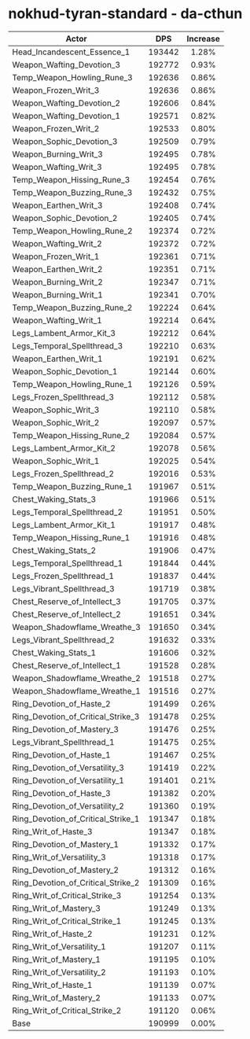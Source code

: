 # nokhud-tyran-standard - da-cthun
| Actor | DPS | Increase |
|---|:---:|:---:|
|Head_Incandescent_Essence_1|193442|1.28%|
|Weapon_Wafting_Devotion_3|192772|0.93%|
|Temp_Weapon_Howling_Rune_3|192636|0.86%|
|Weapon_Frozen_Writ_3|192636|0.86%|
|Weapon_Wafting_Devotion_2|192606|0.84%|
|Weapon_Wafting_Devotion_1|192571|0.82%|
|Weapon_Frozen_Writ_2|192533|0.80%|
|Weapon_Sophic_Devotion_3|192509|0.79%|
|Weapon_Burning_Writ_3|192495|0.78%|
|Weapon_Wafting_Writ_3|192495|0.78%|
|Temp_Weapon_Hissing_Rune_3|192454|0.76%|
|Temp_Weapon_Buzzing_Rune_3|192432|0.75%|
|Weapon_Earthen_Writ_3|192408|0.74%|
|Weapon_Sophic_Devotion_2|192405|0.74%|
|Temp_Weapon_Howling_Rune_2|192374|0.72%|
|Weapon_Wafting_Writ_2|192372|0.72%|
|Weapon_Frozen_Writ_1|192361|0.71%|
|Weapon_Earthen_Writ_2|192351|0.71%|
|Weapon_Burning_Writ_2|192347|0.71%|
|Weapon_Burning_Writ_1|192341|0.70%|
|Temp_Weapon_Buzzing_Rune_2|192224|0.64%|
|Weapon_Wafting_Writ_1|192214|0.64%|
|Legs_Lambent_Armor_Kit_3|192212|0.64%|
|Legs_Temporal_Spellthread_3|192210|0.63%|
|Weapon_Earthen_Writ_1|192191|0.62%|
|Weapon_Sophic_Devotion_1|192144|0.60%|
|Temp_Weapon_Howling_Rune_1|192126|0.59%|
|Legs_Frozen_Spellthread_3|192112|0.58%|
|Weapon_Sophic_Writ_3|192110|0.58%|
|Weapon_Sophic_Writ_2|192097|0.57%|
|Temp_Weapon_Hissing_Rune_2|192084|0.57%|
|Legs_Lambent_Armor_Kit_2|192078|0.56%|
|Weapon_Sophic_Writ_1|192025|0.54%|
|Legs_Frozen_Spellthread_2|192016|0.53%|
|Temp_Weapon_Buzzing_Rune_1|191967|0.51%|
|Chest_Waking_Stats_3|191966|0.51%|
|Legs_Temporal_Spellthread_2|191951|0.50%|
|Legs_Lambent_Armor_Kit_1|191917|0.48%|
|Temp_Weapon_Hissing_Rune_1|191916|0.48%|
|Chest_Waking_Stats_2|191906|0.47%|
|Legs_Temporal_Spellthread_1|191844|0.44%|
|Legs_Frozen_Spellthread_1|191837|0.44%|
|Legs_Vibrant_Spellthread_3|191719|0.38%|
|Chest_Reserve_of_Intellect_3|191705|0.37%|
|Chest_Reserve_of_Intellect_2|191651|0.34%|
|Weapon_Shadowflame_Wreathe_3|191650|0.34%|
|Legs_Vibrant_Spellthread_2|191632|0.33%|
|Chest_Waking_Stats_1|191606|0.32%|
|Chest_Reserve_of_Intellect_1|191528|0.28%|
|Weapon_Shadowflame_Wreathe_2|191518|0.27%|
|Weapon_Shadowflame_Wreathe_1|191516|0.27%|
|Ring_Devotion_of_Haste_2|191499|0.26%|
|Ring_Devotion_of_Critical_Strike_3|191478|0.25%|
|Ring_Devotion_of_Mastery_3|191476|0.25%|
|Legs_Vibrant_Spellthread_1|191475|0.25%|
|Ring_Devotion_of_Haste_1|191467|0.25%|
|Ring_Devotion_of_Versatility_3|191419|0.22%|
|Ring_Devotion_of_Versatility_1|191401|0.21%|
|Ring_Devotion_of_Haste_3|191382|0.20%|
|Ring_Devotion_of_Versatility_2|191360|0.19%|
|Ring_Devotion_of_Critical_Strike_1|191347|0.18%|
|Ring_Writ_of_Haste_3|191347|0.18%|
|Ring_Devotion_of_Mastery_1|191332|0.17%|
|Ring_Writ_of_Versatility_3|191318|0.17%|
|Ring_Devotion_of_Mastery_2|191312|0.16%|
|Ring_Devotion_of_Critical_Strike_2|191309|0.16%|
|Ring_Writ_of_Critical_Strike_3|191254|0.13%|
|Ring_Writ_of_Mastery_3|191249|0.13%|
|Ring_Writ_of_Critical_Strike_1|191245|0.13%|
|Ring_Writ_of_Haste_2|191231|0.12%|
|Ring_Writ_of_Versatility_1|191207|0.11%|
|Ring_Writ_of_Mastery_1|191195|0.10%|
|Ring_Writ_of_Versatility_2|191193|0.10%|
|Ring_Writ_of_Haste_1|191139|0.07%|
|Ring_Writ_of_Mastery_2|191133|0.07%|
|Ring_Writ_of_Critical_Strike_2|191120|0.06%|
|Base|190999|0.00%|
